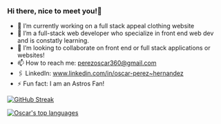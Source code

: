 ### Hi there, nice to meet you!👋

- 🔭 I’m currently working on a full stack appeal clothing website
- 🌱 I’m a full-stack web developer who specialize in front end web dev and is constatly learning. 
- 👯 I’m looking to collaborate on front end or full stack applications or websites!
- 📫 How to reach me: perezoscar360@gmail.com
- 🖇️ LinkedIn: www.linkedin.com/in/oscar-perez~hernandez
- ⚡ Fun fact: I am an Astros Fan!

[![GitHub Streak](https://streak-stats.demolab.com/?user=LilOTechGod&theme=dark)](https://git.io/streak-stats)

[![Oscar's top languages](https://github-readme-stats.vercel.app/api/top-langs/?username=LilOTechGod&theme=dark)](https://github.com/anuraghazra/github-readme-stats)
